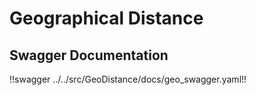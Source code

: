 # Geographical Distance

## Swagger Documentation

!!swagger ../../src/GeoDistance/docs/geo_swagger.yaml!!
